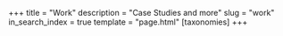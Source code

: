 +++
title = "Work"
description = "Case Studies and more"
slug = "work"
in_search_index = true
template = "page.html"
[taxonomies]
+++
